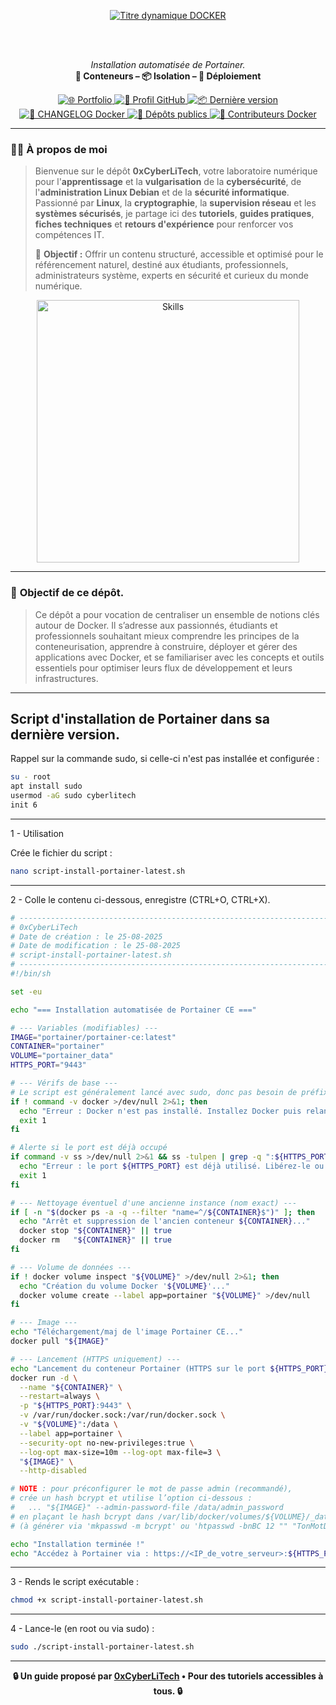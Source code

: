 <div align="center">

  <br></br>
  
  <a href="https://github.com/0xCyberLiTech">
    <img src="https://readme-typing-svg.herokuapp.com?font=JetBrains+Mono&size=50&duration=6000&pause=1000000000&color=FF0048&center=true&vCenter=true&width=1100&lines=%3EDOCKER_" alt="Titre dynamique DOCKER" />
  </a>
  
  <br></br>

  <p align="center">
    <em>Installation automatisée de Portainer.</em><br>
    <b>🐳 Conteneurs – 📦 Isolation – 🚀 Déploiement</b>
  </p>

  <p align="center">
    <p align="center">
      <a href="https://0xcyberlitech.github.io/">
        <img src="https://img.shields.io/badge/Portfolio-0xCyberLiTech-181717?logo=github&style=flat-square" alt="🌐 Portfolio" />
      </a>
      <a href="https://github.com/0xCyberLiTech">
        <img src="https://img.shields.io/badge/Profil-GitHub-181717?logo=github&style=flat-square" alt="🔗 Profil GitHub" />
      </a>
      <a href="https://github.com/0xCyberLiTech/Docker/releases/latest">
        <img src="https://img.shields.io/github/v/release/0xCyberLiTech/Docker?label=version&style=flat-square&color=blue" alt="📦 Dernière version" />
      </a>
      <a href="https://github.com/0xCyberLiTech/Docker/blob/main/CHANGELOG.md">
        <img src="https://img.shields.io/badge/📄%20Changelog-Docker-blue?style=flat-square" alt="📄 CHANGELOG Docker" />
      </a>
      <a href="https://github.com/0xCyberLiTech?tab=repositories">
        <img src="https://img.shields.io/badge/Dépôts-publics-blue?style=flat-square" alt="📂 Dépôts publics" />
      </a>
      <a href="https://github.com/0xCyberLiTech/Docker/graphs/contributors">
        <img src="https://img.shields.io/badge/👥%20Contributeurs-cliquez%20ici-007ec6?style=flat-square" alt="👥 Contributeurs Docker" />
      </a>
    </p>
  </p>

</div>

---

### 👨‍💻 **À propos de moi**

> Bienvenue sur le dépôt <strong>0xCyberLiTech</strong>, votre laboratoire numérique pour l'<strong>apprentissage</strong> et la <strong>vulgarisation</strong> de la <strong>cybersécurité</strong>, de l'<strong>administration Linux Debian</strong> et de la <strong>sécurité informatique</strong>.
> Passionné par <strong>Linux</strong>, la <strong>cryptographie</strong>, la <strong>supervision réseau</strong> et les <strong>systèmes sécurisés</strong>, je partage ici des <strong>tutoriels</strong>, <strong>guides pratiques</strong>, <strong>fiches techniques</strong> et <strong>retours d'expérience</strong> pour renforcer vos compétences IT.
>
> 🎯 <strong>Objectif :</strong> Offrir un contenu structuré, accessible et optimisé pour le référencement naturel, destiné aux étudiants, professionnels, administrateurs système, experts en sécurité et curieux du monde numérique.

<p align="center">
  <a href="https://github.com/0xCyberLiTech" target="_blank" rel="noopener">
    <img src="https://skillicons.dev/icons?i=linux,debian,bash,docker,nginx,git,vim,python,markdown" alt="Skills" width="420">
  </a>
</p>

---

### 🎯 **Objectif de ce dépôt.**

> Ce dépôt a pour vocation de centraliser un ensemble de notions clés autour de Docker. Il s’adresse aux passionnés, étudiants et professionnels souhaitant mieux comprendre les principes de la conteneurisation,
> apprendre à construire, déployer et gérer des applications avec Docker, et se familiariser avec les concepts et outils essentiels pour optimiser leurs flux de développement et leurs infrastructures.

---

## Script d'installation de Portainer dans sa dernière version.

Rappel sur la commande sudo, si celle-ci n'est pas installée et configurée :

```bash
su - root
apt install sudo
usermod -aG sudo cyberlitech
init 6
```

---

1 - Utilisation

Crée le fichier du script :

```bash
nano script-install-portainer-latest.sh
```

---

2 - Colle le contenu ci-dessous, enregistre (CTRL+O, CTRL+X).

```sh
# --------------------------------------------------------------------------
# 0xCyberLiTech
# Date de création : le 25-08-2025
# Date de modification : le 25-08-2025
# script-install-portainer-latest.sh
# --------------------------------------------------------------------------
#!/bin/sh

set -eu

echo "=== Installation automatisée de Portainer CE ==="

# --- Variables (modifiables) ---
IMAGE="portainer/portainer-ce:latest"
CONTAINER="portainer"
VOLUME="portainer_data"
HTTPS_PORT="9443"

# --- Vérifs de base ---
# Le script est généralement lancé avec sudo, donc pas besoin de préfixer les commandes docker.
if ! command -v docker >/dev/null 2>&1; then
  echo "Erreur : Docker n'est pas installé. Installez Docker puis relancez."
  exit 1
fi

# Alerte si le port est déjà occupé
if command -v ss >/dev/null 2>&1 && ss -tulpen | grep -q ":${HTTPS_PORT} "; then
  echo "Erreur : le port ${HTTPS_PORT} est déjà utilisé. Libérez-le ou changez HTTPS_PORT."
  exit 1
fi

# --- Nettoyage éventuel d'une ancienne instance (nom exact) ---
if [ -n "$(docker ps -a -q --filter "name=^/${CONTAINER}$")" ]; then
  echo "Arrêt et suppression de l'ancien conteneur ${CONTAINER}..."
  docker stop "${CONTAINER}" || true
  docker rm   "${CONTAINER}" || true
fi

# --- Volume de données ---
if ! docker volume inspect "${VOLUME}" >/dev/null 2>&1; then
  echo "Création du volume Docker '${VOLUME}'..."
  docker volume create --label app=portainer "${VOLUME}" >/dev/null
fi

# --- Image ---
echo "Téléchargement/maj de l'image Portainer CE..."
docker pull "${IMAGE}"

# --- Lancement (HTTPS uniquement) ---
echo "Lancement du conteneur Portainer (HTTPS sur le port ${HTTPS_PORT})..."
docker run -d \
  --name "${CONTAINER}" \
  --restart=always \
  -p "${HTTPS_PORT}:9443" \
  -v /var/run/docker.sock:/var/run/docker.sock \
  -v "${VOLUME}":/data \
  --label app=portainer \
  --security-opt no-new-privileges:true \
  --log-opt max-size=10m --log-opt max-file=3 \
  "${IMAGE}" \
  --http-disabled

# NOTE : pour préconfigurer le mot de passe admin (recommandé),
# crée un hash bcrypt et utilise l’option ci-dessous :
#   ... "${IMAGE}" --admin-password-file /data/admin_password
# en plaçant le hash bcrypt dans /var/lib/docker/volumes/${VOLUME}/_data/admin_password
# (à générer via 'mkpasswd -m bcrypt' ou 'htpasswd -bnBC 12 "" "TonMotDePasse" | tr -d :')

echo "Installation terminée !"
echo "Accédez à Portainer via : https://<IP_de_votre_serveur>:${HTTPS_PORT}"
```

---

3 - Rends le script exécutable :

```bash
chmod +x script-install-portainer-latest.sh
```

---

4 - Lance-le (en root ou via sudo) :

```bash
sudo ./script-install-portainer-latest.sh
```

---

<p align="center">
  <b>🔒 Un guide proposé par <a href="https://github.com/0xCyberLiTech">0xCyberLiTech</a> • Pour des tutoriels accessibles à tous. 🔒</b>
</p>
